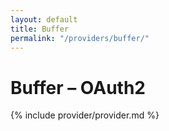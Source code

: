 ```yaml
---
layout: default
title: Buffer
permalink: "/providers/buffer/"
---
```

# Buffer – OAuth2

{% include provider/provider.md %}
